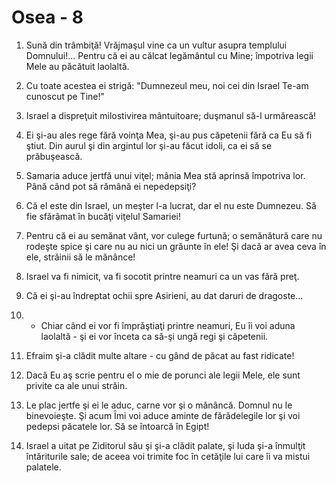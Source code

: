 # Osea - 8

1. Sună din trâmbiţă! Vrăjmaşul vine ca un vultur asupra templului Domnului!... Pentru că ei au călcat legământul cu Mine; împotriva legii Mele au păcătuit laolaltă. 

2. Cu toate acestea ei strigă: "Dumnezeul meu, noi cei din Israel Te-am cunoscut pe Tine!" 

3. Israel a dispreţuit milostivirea mântuitoare; duşmanul să-l urmărească! 

4. Ei şi-au ales rege fără voinţa Mea, şi-au pus căpetenii fără ca Eu să fi ştiut. Din aurul şi din argintul lor şi-au făcut idoli, ca ei să se prăbuşească. 

5. Samaria aduce jertfă unui viţel; mânia Mea stă aprinsă împotriva lor. Până când pot să rămână ei nepedepsiţi? 

6. Că el este din Israel, un meşter l-a lucrat, dar el nu este Dumnezeu. Să fie sfărâmat în bucăţi viţelul Samariei! 

7. Pentru că ei au semănat vânt, vor culege furtună; o semănătură care nu rodeşte spice şi care nu au nici un grăunte în ele! Şi dacă ar avea ceva în ele, străinii să le mănânce! 

8. Israel va fi nimicit, va fi socotit printre neamuri ca un vas fără preţ. 

9. Că ei şi-au îndreptat ochii spre Asirieni, au dat daruri de dragoste... 

10. - Chiar când ei vor fi împrăştiaţi printre neamuri, Eu îi voi aduna laolaltă - şi ei vor înceta ca să-şi ungă regi şi căpetenii. 

11. Efraim şi-a clădit multe altare - cu gând de păcat au fast ridicate! 

12. Dacă Eu aş scrie pentru el o mie de porunci ale legii Mele, ele sunt privite ca ale unui străin. 

13. Le plac jertfe şi ei le aduc, carne vor şi o mănâncă. Domnul nu le binevoieşte. Şi acum Îmi voi aduce aminte de fărădelegile lor şi voi pedepsi păcatele lor. Să se întoarcă în Egipt! 

14. Israel a uitat pe Ziditorul său şi şi-a clădit palate, şi Iuda şi-a înmulţit întăriturile sale; de aceea voi trimite foc în cetăţile lui care îi va mistui palatele. 

